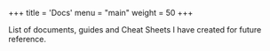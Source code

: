 +++
title = 'Docs'
menu = "main"
weight = 50
+++

List of documents, guides and Cheat Sheets I have created for future reference.
